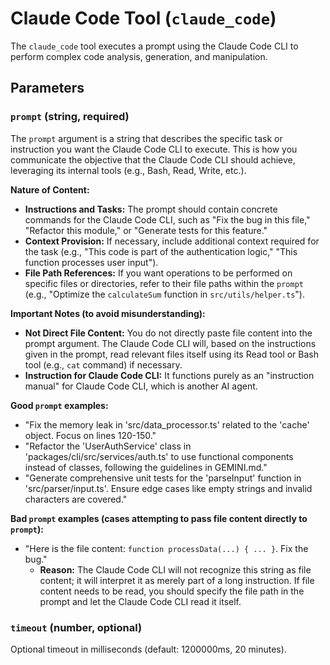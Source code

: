 # Claude Code Tool (`claude_code`)

The `claude_code` tool executes a prompt using the Claude Code CLI to perform complex code analysis, generation, and manipulation.

## Parameters

### `prompt` (string, required)

The `prompt` argument is a string that describes the specific task or instruction you want the Claude Code CLI to execute. This is how you communicate the objective that the Claude Code CLI should achieve, leveraging its internal tools (e.g., Bash, Read, Write, etc.).

**Nature of Content:**

- **Instructions and Tasks:** The prompt should contain concrete commands for the Claude Code CLI, such as "Fix the bug in this file," "Refactor this module," or "Generate tests for this feature."
- **Context Provision:** If necessary, include additional context required for the task (e.g., "This code is part of the authentication logic," "This function processes user input").
- **File Path References:** If you want operations to be performed on specific files or directories, refer to their file paths within the `prompt` (e.g., "Optimize the `calculateSum` function in `src/utils/helper.ts`").

**Important Notes (to avoid misunderstanding):**

- **Not Direct File Content:** You do not directly paste file content into the prompt argument. The Claude Code CLI will, based on the instructions given in the prompt, read relevant files itself using its Read tool or Bash tool (e.g., `cat` command) if necessary.
- **Instruction for Claude Code CLI:** It functions purely as an "instruction manual" for Claude Code CLI, which is another AI agent.

**Good `prompt` examples:**

- "Fix the memory leak in 'src/data_processor.ts' related to the 'cache' object. Focus on lines 120-150."
- "Refactor the 'UserAuthService' class in 'packages/cli/src/services/auth.ts' to use functional components instead of classes, following the guidelines in GEMINI.md."
- "Generate comprehensive unit tests for the 'parseInput' function in 'src/parser/input.ts'. Ensure edge cases like empty strings and invalid characters are covered."

**Bad `prompt` examples (cases attempting to pass file content directly to `prompt`):**

- "Here is the file content: `function processData(...) { ... }`. Fix the bug."
  - **Reason:** The Claude Code CLI will not recognize this string as file content; it will interpret it as merely part of a long instruction. If file content needs to be read, you should specify the file path in the prompt and let the Claude Code CLI read it itself.

### `timeout` (number, optional)

Optional timeout in milliseconds (default: 1200000ms, 20 minutes).
